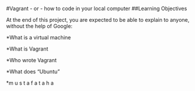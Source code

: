 

#Vagrant - or - how to code in your local computer ##Learning Objectives

At the end of this project, you are expected to be able to explain to anyone, without the help of Google:

*What is a virtual machine

*What is Vagrant

*Who wrote Vagrant

*What does “Ubuntu”

*m u s t a f a t a h a
